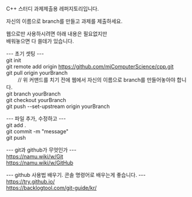 C++ 스터디 과제제출용 레퍼지토리입니다.

자신의 이름으로 branch를 만들고 과제를 제출하세요.

웹으로만 사용하시려면 아래 내용은 필요없지만<br>
배워놓으면 다 쓸데가 있습니다.

--- 초기 셋팅 ---<br>
git init<br>
git remote add origin https://github.com/mjComputerScience/cpp.git<br>
git pull origin yourBranch<br>
&nbsp;&nbsp;&nbsp;&nbsp;&nbsp;&nbsp;&nbsp;&nbsp;// 위 커맨드를 치기 전에 웹에서 자신의 이름으로 branch를 만들어놓아야 합니다.<br>
git branch yourBranch<br>
git checkout yourBranch<br>
git push --set-upstream origin yourBranch

--- 파일 추가, 수정하고 ---<br>
git add .<br>
git commit -m "message"<br>
git push


--- git과 github가 무엇인가 ---<br>
https://namu.wiki/w/Git<br>
https://namu.wiki/w/GitHub

--- github 사용법 배우기. 콘솔 명령어로 배우는게 좋습니다. ---<br>
https://try.github.io/<br>
https://backlogtool.com/git-guide/kr/
